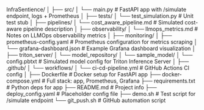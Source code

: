 InfraSentience/
│
├── src/
│   └── main.py                     # FastAPI app with /simulate endpoint, logs + Prometheus
│
├── tests/
│   └── test_simulation.py          # Unit test stub
│
├── pipelines/
│   └── cost_aware_pipeline.md      # Simulated cost-aware pipeline description
│
├── observability/
│   └── llmops_metrics.md           # Notes on LLMOps observability metrics
│
├── monitoring/
│   ├── prometheus-config.yaml      # Prometheus configuration for metrics scraping
│   └── grafana-dashboard.json      # Example Grafana dashboard visualization
│
├── triton_server/
│   └── model_repository/
│       └── sample_model/
│           └── config.pbtxt        # Simulated model config for Triton Inference Server
│
├── .github/
│   └── workflows/
│       └── ci-cd-pipeline.yml      # GitHub Actions CI config
│
├── Dockerfile                      # Docker setup for FastAPI app
├── docker-compose.yml              # Full stack: app, Prometheus, Grafana
├── requirements.txt                # Python deps for app
├── README.md                       # Project info
├── deploy_config.yaml              # Placeholder config file
├── demo.sh                         # Test script for /simulate endpoint
└── git_push.sh                     # GitHub automation script
